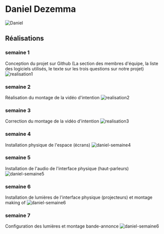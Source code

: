# Daniel Dezemma
 ![Daniel](../../Assets/Images/Membres/daniel_dezemma/daniel.png)
## Réalisations
 <!-- Une image par semaine de la réalisation dont tu es le plus fier avec une légende -->
### semaine 1
Conception du projet sur Github (La section des membres d'équipe, la liste des logiciels utilisés, le texte sur les trois questions sur notre projet) 
 ![realisation1](../../Assets/Images/Membres/daniel_dezemma/realisation1.PNG)
### semaine 2
Réalisation du montage de la vidéo d'intention
 ![realisation2](../../Assets/Images/Membres/daniel_dezemma/davinci-edit-1.png)
### semaine 3
Correction du montage de la vidéo d'intention
![realisation3](../../Assets/Images/Membres/daniel_dezemma/relaisation3.PNG)
### semaine 4 
Installation physique de l'espace (écrans)
![daniel-semaine4](../../Assets/Images/Membres/daniel_dezemma/daniel-semain4.jfif)
### semaine 5
Installation de l'audio de l'interface physique (haut-parleurs)
![daniel-semaine5](../../Assets/Images/Membres/daniel_dezemma/daniel-semaine5.jfif)
### semaine 6
Installation de lumières de l'interface physique (projecteurs) et montage making of
![daniel-semaine6](../../Assets/Images/Membres/daniel_dezemma/daniel-semaine6.jfif)
### semaine 7
Configuration des lumières et montage bande-annonce
![daniel-semaine6](../../Assets/Images/Membres/daniel_dezemma/daniel-semaine6.jfif)
